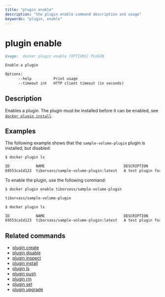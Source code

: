 ```yaml
---
title: "plugin enable"
description: "the plugin enable command description and usage"
keywords: "plugin, enable"
---
```


# plugin enable

```markdown
Usage:  docker plugin enable [OPTIONS] PLUGIN

Enable a plugin

Options:
      --help          Print usage
      --timeout int   HTTP client timeout (in seconds)
```

## Description

Enables a plugin. The plugin must be installed before it can be enabled,
see [`docker plugin install`](plugin_install.md).

## Examples

The following example shows that the `sample-volume-plugin` plugin is installed,
but disabled:

```bash
$ docker plugin ls

ID            NAME                                    DESCRIPTION                ENABLED
69553ca1d123  tiborvass/sample-volume-plugin:latest   A test plugin for Docker   false
```

To enable the plugin, use the following command:

```bash
$ docker plugin enable tiborvass/sample-volume-plugin

tiborvass/sample-volume-plugin

$ docker plugin ls

ID            NAME                                    DESCRIPTION                ENABLED
69553ca1d123  tiborvass/sample-volume-plugin:latest   A test plugin for Docker   true
```

## Related commands

* [plugin create](plugin_create.md)
* [plugin disable](plugin_disable.md)
* [plugin inspect](plugin_inspect.md)
* [plugin install](plugin_install.md)
* [plugin ls](plugin_ls.md)
* [plugin push](plugin_push.md)
* [plugin rm](plugin_rm.md)
* [plugin set](plugin_set.md)
* [plugin upgrade](plugin_upgrade.md)
